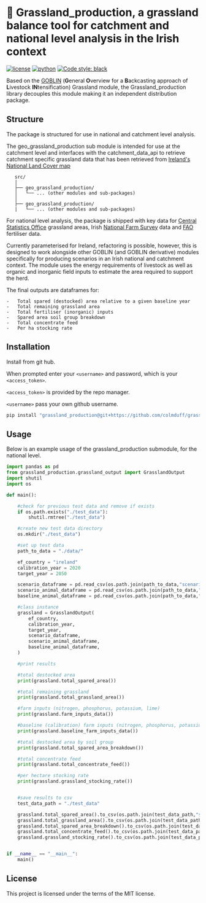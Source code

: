 # 🌱 Grassland_production, a grassland balance tool for catchment and national level analysis in the Irish context
[![license](https://img.shields.io/badge/License-MIT-red)](https://github.com/colmduff/grassland_production/blob/0.1.0/LICENSE)
[![python](https://img.shields.io/badge/python-3.9-blue?logo=python&logoColor=white)](https://github.com/colmduff/grassland_production)
[![Code style: black](https://img.shields.io/badge/code%20style-black-000000.svg)](https://github.com/psf/black)

 Based on the [GOBLIN](https://gmd.copernicus.org/articles/15/2239/2022/) (**G**eneral **O**verview for a **B**ackcasting approach of **L**ivestock **IN**tensification) Grassland module, the Grassland_production library decouples this module making it an independent distribution package.

## Structure
 The package is structured for use in national and catchment level analysis. 

 The geo_grassland_production sub module is intended for use at the catchment level and interfaces with the catchment_data_api to 
 retrieve catchment specific grassland data that has been retrieved from [Ireland's National Land Cover map](https://www.epa.ie/our-services/monitoring--assessment/assessment/mapping/national-land-cover-map/)

 ```
    src/
    │
    ├── geo_grassland_production/
    │   └── ... (other modules and sub-packages)
    │
    ├── geo_grassland_production/
    |   └── ... (other modules and sub-packages)

 ```

 For national level analysis, the package is shipped with key data for [Central Statistics Office](https://www.cso.ie/en/index.html) grassland areas, Irish [National Farm Survey](https://www.teagasc.ie/rural-economy/rural-economy/national-farm-survey/) data and [FAO](https://www.fao.org/faostat/en/#home) fertiliser data. 

 Currently parameterised for Ireland, refactoring is possible, however, this is designed to work alongside other GOBLIN (and GOBLIN derivative) modules specifically for producing scenarios in an Irish national and catchment context. The module uses the energy requirements of livestock as well as organic and inorganic field inputs to estimate the area required to support the herd.  

 The final outputs are dataframes for:

    -   Total spared (destocked) area relative to a given baseline year
    -   Total remaining grassland area
    -   Total fertiliser (inorganic) inputs
    -   Spared area soil group breakdown
    -   Total concentrate feed
    -   Per ha stocking rate


## Installation

Install from git hub. 

When prompted enter your ```<username>``` and password, which is your ```<access_token>```.

```<access_token>``` is provided by the repo manager.

```<username>``` pass your own github username.


```bash
pip install "grassland_production@git+https://github.com/colmduff/grassland_production.git@main" 

```

## Usage
Below is an example usage of the grassland_production submodule, for the national level. 

```python
import pandas as pd
from grassland_production.grassland_output import GrasslandOutput
import shutil
import os

def main():

    #check for previous test data and remove if exists
    if os.path.exists("./test_data"):
        shutil.rmtree("./test_data")

    #create new test data directory
    os.mkdir("./test_data")

    #set up test data
    path_to_data = "./data/"

    ef_country = "ireland"
    calibration_year = 2020
    target_year = 2050

    scenario_dataframe = pd.read_csv(os.path.join(path_to_data,"scenario_dataframe1.csv"))
    scenario_animal_dataframe = pd.read_csv(os.path.join(path_to_data,"future_animals.csv"))
    baseline_animal_dataframe = pd.read_csv(os.path.join(path_to_data,"past_animals.csv"))

    #class instance
    grassland = GrasslandOutput(
        ef_country,
        calibration_year,
        target_year,
        scenario_dataframe,
        scenario_animal_dataframe,
        baseline_animal_dataframe,
    )

    #print results

    #total destocked area
    print(grassland.total_spared_area())

    #total remaining grassland 
    print(grassland.total_grassland_area())

    #farm inputs (nitrogen, phosphorus, potassium, lime)
    print(grassland.farm_inputs_data())

    #baseline (calibration) farm inputs (nitrogen, phosphorus, potassium, lime)
    print(grassland.baseline_farm_inputs_data())

    #total destocked area by soil group
    print(grassland.total_spared_area_breakdown())

    #total concentrate feed
    print(grassland.total_concentrate_feed())

    #per hectare stocking rate
    print(grassland.grassland_stocking_rate())


    #save results to csv
    test_data_path = "./test_data"

    grassland.total_spared_area().to_csv(os.path.join(test_data_path,"spared_area.csv"))
    grassland.total_grassland_area().to_csv(os.path.join(test_data_path,"total_grassland_area.csv"))
    grassland.total_spared_area_breakdown().to_csv(os.path.join(test_data_path,"spared_area_breakdown.csv"))
    grassland.total_concentrate_feed().to_csv(os.path.join(test_data_path,"concentrate_feed.csv"))
    grassland.grassland_stocking_rate().to_csv(os.path.join(test_data_path,"stocking_rate.csv"))


if __name__ == "__main__":
    main()
```
## License
This project is licensed under the terms of the MIT license.
